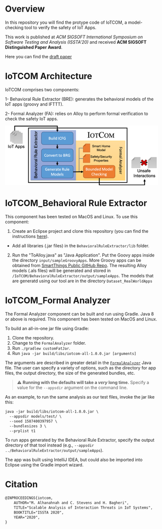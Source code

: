 
# Overview

In this repository you will find the protype code of IoTCOM, a model-checking tool to verify the safety of IoT Apps.

This work is published at *ACM SIGSOFT International Symposium on Software Testing and Analysis (ISSTA'20)* and received **ACM SIGSOFT Distinguished Paper Award**. 

Here you can find the [draft paper](https://drive.google.com/file/d/1DtnaSgLVQ81HhktsWCMpHMCVZ0nMQAnK/view?usp=sharing)


# IoTCOM Architecture 

IoTCOM comprises two components:

1- Behavioral Rule Extractor (BRE): generates the behavioral models of the IoT apps (groovy and IFTTT).

2- Formal Analyzer (FA): relies on Alloy to perform formal verification to check the safety IoT apps.

![picture](images/SystemOverview_V8.png)


# IoTCOM_Behavioral Rule Extractor

This component has been tested on MacOS and Linux. To use this component: 

1. Create an Eclipse project and clone this repository (you can find the instructions [here](https://github.com/collab-uniba/socialcde4eclipse/wiki/How-to-import-a-GitHub-project-into-Eclipse)).
  - Add all libraries (.jar files) in the `BehavioralRuleExtractor/lib` folder.

2. Run the "ToAlloy.java" as "Java Application". Put the Goovy apps inside the directory `input/sampleGroovyApps`. More Groovy apps can be obtained from [SmartThings Public GitHub Repo](https://github.com/SmartThingsCommunity/SmartThingsPublic).  The resulting Alloy models (.als files) will be generated and stored in `/IoTCOM/BehavioralRuleExtractor/output/sampleApps`. The models that are generatd using our tool are in the directory `Dataset_RealWorldApps`


# IoTCOM_Formal Analyzer

The Formal Analyzer component can be built and run using Gradle. Java 8 or above is required. This component has been tested on MacOS and Linux.

To build an all-in-one jar file using Gradle:

1. Clone the repository.
1. Change to the `FormalAnalyzer` folder.
1. Run `./gradlew customFatJar`.
1. Run `java -jar build/libs/iotcom-all-1.0.0.jar [arguments]`

The arguments are described in greater detail in the [`FormalAnalyzer`](FormalAnalyzer/src/main/java/edu/unl/cse/iotcom/FormalAnalyzer.java#L33-L51) Java file. The user can specify a variety of options, such as the directory for app files, the output directory, the size of the generated bundles, etc.

> :warning: **Running with the defaults will take a _very_ long time.** Specify a value for the `--appsdir` argument on the command line.

As an example, to run the same analysis as our test files, invoke the jar like this:
```
java -jar build/libs/iotcom-all-1.0.0.jar \
  --appsdir models/test/ \
  --seed 1587400397957 \
  --bundlesizes 3 \
  --prplist t1
```

To run apps generated by the Behavioral Rule Extractor, specify the output directory of that tool instead (e.g., `--appsdir ../BehavioralRuleExtractor/output/sampleApps`).

The app was built using IntelliJ IDEA, but could also be imported into Eclipse using the Gradle import wizard.

# Citation
```
@INPROCEEDINGS{iotcom,
    AUTHOR="M. Alhanahnah and C. Stevens and H. Bagheri",
    TITLE="Scalable Analysis of Interaction Threats in IoT Systems",
    BOOKTITLE="ISSTA 2020",
    YEAR="2020",
}
```

